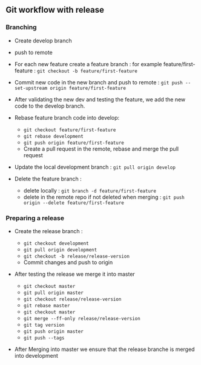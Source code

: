 Git workflow with release
--------------------------

### Branching

- Create develop branch
- push to remote
- For each new feature create a feature branch : for example  feature/first-feature : `git checkout -b feature/first-feature`
- Commit new code in the new branch and push to remote : `git push --set-upstream origin feature/first-feature`
- After validating the new dev and testing the feature, we add the new code to  the develop branch. 
- Rebase feature branch code into develop:
  - `git checkout feature/first-feature`
  - `git rebase development`
  - `git push origin feature/first-feature`
  - Create a pull request in the remote, rebase and merge the pull request
- Update the local development branch : `git pull origin develop`
- Delete the feature branch : 

  - delete locally : `git branch -d feature/first-feature`
  - delete in the remote repo if not deleted when merging : `git push origin --delete feature/first-feature`

### Preparing a release

- Create the release branch :

  - `git checkout development`
  - `git pull origin development`
  - `git checkout -b release/release-version`
  - Commit changes and push to origin
- After testing the release we merge it into master

  - `git checkout master`
  - `git pull origin master`
  - `git checkout release/release-version`
  - `git rebase master`
  - `git checkout master`
  - `git merge --ff-only release/release-version`
  - `git tag version`
  - `git push origin master`
  - `git push --tags`
- After Merging into master we ensure that the release branche is merged into development
